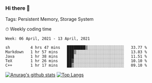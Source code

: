 ### Hi there 👋

Tags: Persistent Memory, Storage System

<!--

[![Anurag's github stats](https://github-readme-stats.vercel.app/api?username=wwyf)](https://github.com/anuraghazra/github-readme-stats)

[![Anurag's github stats](https://github-readme-stats.vercel.app/api?username=wwyf&count_private=true)](https://github.com/anuraghazra/github-readme-stats)


[![Top Langs](https://github-readme-stats.vercel.app/api/top-langs/?username=wwyf&count_private=true&&hide=jupyter%20notebook,html)](https://github.com/anuraghazra/github-readme-stats)



-->


⏱ Weekly coding time

<!--START_SECTION:waka-->
```text
Week: 06 April, 2021 - 13 April, 2021

sh         4 hrs 47 mins   ████████▒░░░░░░░░░░░░░░░░   33.77 % 
Markdown   1 hr 57 mins    ███▒░░░░░░░░░░░░░░░░░░░░░   13.83 % 
Java       1 hr 38 mins    ███░░░░░░░░░░░░░░░░░░░░░░   11.51 % 
TeX        1 hr 26 mins    ██▓░░░░░░░░░░░░░░░░░░░░░░   10.10 % 
C++        1 hr 17 mins    ██▒░░░░░░░░░░░░░░░░░░░░░░   09.10 % 
```
<!--END_SECTION:waka-->



[![Anurag's github stats](https://github-readme-stats.vercel.app/api?username=wwyf&count_private=true&show_icons=true&hide_border=true)](https://github.com/anuraghazra/github-readme-stats) [![Top Langs](https://github-readme-stats.vercel.app/api/top-langs/?username=wwyf&count_private=true&hide=jupyter%20notebook,html,OpenEdge%20ABL&langs_count=10&layout=compact&hide_border=true)](https://github.com/anuraghazra/github-readme-stats)

<!--

[![willianrod's wakatime stats](https://github-readme-stats.vercel.app/api/wakatime?username=wwyf)](https://github.com/anuraghazra/github-readme-stats)


-->
